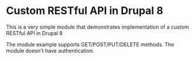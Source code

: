 # Custom RESTful API in Drupal 8

This is a very simple module that demonstrates implementation of a custom RESTful API in Drupal 8

The module example supports GET/POST/PUT/DELETE methods. The module doesn't have authentication.